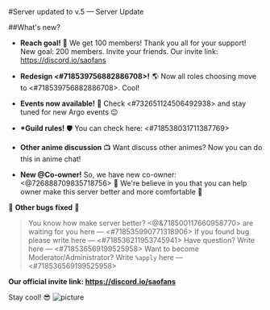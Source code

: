 #Server updated to v.5 — Server Update

##What's new?

- **Reach goal!** 🥳
  We get 100 members! Thank you all for your support!
  New goal: 200 members. Invite your friends.
  Our invite link: https://discord.io/saofans

- **Redesign <#718539756882886708>!** 🌎
  Now all roles choosing move to <#718539756882886708>. Cool!

- **Events now available!** 🎁
  Check <#732651124506492938> and stay tuned for new Argo events 😉

- **\*Guild rules!** 🛡
  You can check here: <#718538031711387769>

- **Other anime discussion** 📺
  Want discuss other animes? Now you can do this in anime chat!

- **New @Co-owner!**
  So, we have new co-owner: <@726888709835718756> 🥳
  We're believe in you that you can help owner make this server better and more comfortable 🙂

🔧 **Other bugs fixed** 🐞

> You know how make server better? <@&718500117660958770> are waiting for you here — <#718535990771318906>
> If you found bug please write here — <#718536211953745941>
> Have question? Write here — <#718536569199525958>
> Want to become Moderator/Administrator? Write `%apply` here — <#718536569199525958>

**Our official invite link: https://discord.io/saofans**

Stay cool! 😎
![picture](https://pbs.twimg.com/media/C7ElGwXWwAARQlU.jpg)
